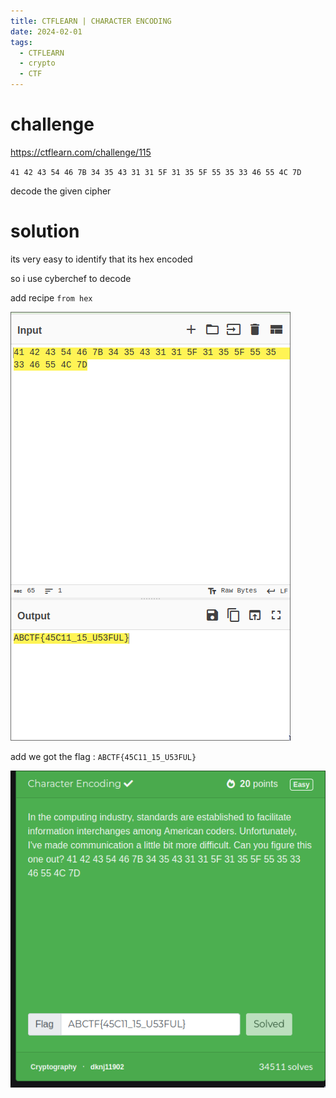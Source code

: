 ```yaml
---
title: CTFLEARN | CHARACTER ENCODING
date: 2024-02-01
tags:
  - CTFLEARN
  - crypto
  - CTF
---
```

# challenge

https://ctflearn.com/challenge/115

`41 42 43 54 46 7B 34 35 43 31 31 5F 31 35 5F 55 35 33 46 55 4C 7D`

decode the given cipher


# solution
its very easy to identify that its hex encoded

so i use cyberchef to decode 

add recipe `from hex`

![](CTFLEARN-CHARACTER-ENCODING/image-20240201105626812.png)

add we got the flag : `ABCTF{45C11_15_U53FUL}`

![](CTFLEARN-CHARACTER-ENCODING/image-20240201105754140.png)
